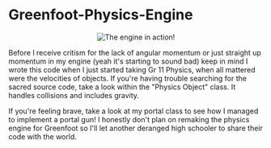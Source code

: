 # Greenfoot-Physics-Engine

<p align="center">
  <img src="https://chongcurtis.com/photos/inner_catcorp.gif" alt="The engine in action!"/>
</p>

Before I receive critism for the lack of angular momentum or just straight up momentum in my engine (yeah it's starting to sound bad) keep in mind I wrote this code when I just started taking Gr 11 Physics, when all mattered were the velocities of objects. If you're having trouble searching for the sacred source code, take a look within the "Physics Object" class. It handles collisions and includes gravity.

If you're feeling brave, take a look at my portal class to see how I managed to implement a portal gun! I honestly don't plan on remaking the physics engine for Greenfoot so I'll let another deranged high schooler to share their code with the world.

